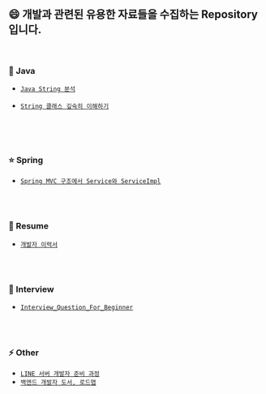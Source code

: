 ## :smile: 개발과 관련된 유용한 자료들을 수집하는 Repository 입니다.<br>

<br>

### :blue_book: Java
- [`Java String 분석`]<br><br>
- [`String 클래스 깊숙히 이해하기`]<br><br>


<br><br>



### :star: Spring  
- [`Spring MVC 구조에서 Service와 ServiceImpl`] 


<br><br>



### :pencil: Resume
 - [`개발자 이력서`]


<br><br>



### :two_men_holding_hands: Interview
 - [`Interview_Question_For_Beginner`]  


<br><br>



### :zap: Other  
 - [`LINE 서버 개발자 준비 과정`]  
 - [`백엔드 개발자 도서, 로드맵`]  
 
 
<br><br>




[`Java String 분석`]: https://hyungjoon6876.github.io/jlog/2018/08/09/java-string.html

[`String 클래스 깊숙히 이해하기`]: https://creatordev.tistory.com/81

[`Spring MVC 구조에서 Service와 ServiceImpl`]: https://multifrontgarden.tistory.com/97

[`개발자 이력서`]: https://brunch.co.kr/@hee072794/132

[`LINE 서버 개발자 준비 과정`]: https://engineering.linecorp.com/ko/blog/things-i-prepared-to-be-a-line-server-developer/

[`백엔드 개발자 도서, 로드맵`]: https://okky.kr/article/718107

[`Interview_Question_For_Beginner`]: https://github.com/JaeYeopHan/Interview_Question_for_Beginner


